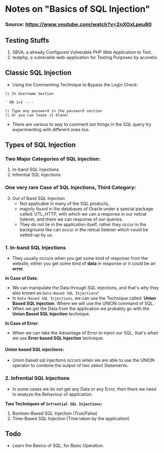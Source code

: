 # Notes on "Basics of SQL Injection"

### Source: https://www.youtube.com/watch?v=2nXOxLpeu80

## Testing Stuffs

1. SBVA, a already Configured Vulnerable PHP Web Application to Test.
2. testphp, a vulnerable web-application for Testing Purposes by acunetix.

## Classic SQL Injection

- Using the Commenting Technique to Bypass the Login Check:

```
\\ In Username Section

' OR 1=1 -- -

\\ Type any password in the password section
\\ Or you can leave it blank!
```

- There are various to way to comment out things in the SQL query try
  experimenting with different ones too.

## Types of SQL Injection

### Two Major Categories of SQL Injection:

1. In-band SQL Injections
2. Infrential SQL Injections

### One very rare Case of SQL Injections, Third Category:

3. Out of Band SQL Injection
   - Not applicable in many of the SQL products,
   - majorly found in the databases of Oracle under a special package called:
     UTL_HTTP, with which we can a response in our netcat listener, and there we
     can response of our queries.
   - They do not lie in the application itself, rather they occur in the
     background like can occur in the netcat listener which could be setted-up
     by us.

### 1. In-band SQL Injections

- They usually occurs when you get some kind of response from the website,
  either you get some kind of **data** in response or it could be an **error**.

**In Case of Data**:

- We can manipulate the Data through SQL injections, and that's why they also
  known as `Data-Based SQL Injections`!
- In `Data-Based SQL Injections`, we can use the Technique called: **Union Based
  SQL Injection**. Where we will use the UNION command of SQL.
- When we get the Data from the application we probably go with the **Union
  Based SQL Injection** technique.

**In Case of Error**:

- When we can take the Advantage of Error to inject our SQL, that's when we use
  **Error based SQL Injection** technique.

#### Union based SQL injections:

- Union based sql injections occurs when we are able to use the UNION operator
  to combine the output of two select Statements.

### 2. Infrential SQL Injections

- In some cases we do not get any Data or any Error, then there we need to
  analyze the Behaviour of application.

**Two Techniques of `Infrential SQL Injections`:**

1. Boolean-Based SQL Injection (True/False)
2. Time-Based SQL Injection (Time taken by the application)

## Todo

- Learn the Basics of SQL, for Basic Operation.
